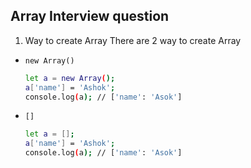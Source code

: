 ## Array Interview question
1. Way to create Array
  There are 2 way to create Array
  - ```new Array()```
      
      ```sh
      let a = new Array();
      a['name'] = 'Ashok';
      console.log(a); // ['name': 'Asok']
      ```
   - ```[]```

      ```sh
      let a = [];
      a['name'] = 'Ashok';
      console.log(a); // ['name': 'Asok']
      ```
